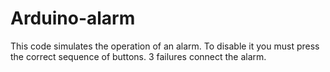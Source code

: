 # Arduino-alarm
This code simulates the operation of an alarm. To disable it you must press the correct sequence of buttons. 3 failures connect the alarm.
